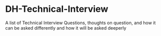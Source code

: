 # DH-Technical-Interview
A list of Technical Interview Questions, thoughts on question, and how it can be asked differently and how it will be asked deeperly
